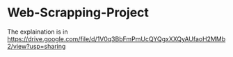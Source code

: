 # Web-Scrapping-Project
The explaination is in https://drive.google.com/file/d/1V0q3BbFmPmUcQYQgxXXQyAUfaoH2MMb2/view?usp=sharing
